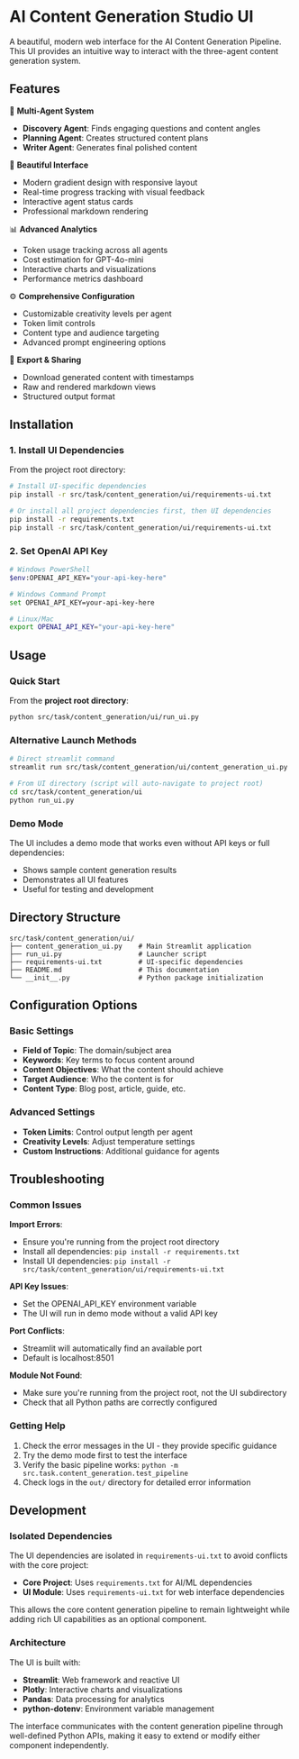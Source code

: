 # AI Content Generation Studio UI

A beautiful, modern web interface for the AI Content Generation Pipeline. This UI provides an intuitive way to interact with the three-agent content generation system.

## Features

🎯 **Multi-Agent System**
- **Discovery Agent**: Finds engaging questions and content angles
- **Planning Agent**: Creates structured content plans  
- **Writer Agent**: Generates final polished content

🎨 **Beautiful Interface**
- Modern gradient design with responsive layout
- Real-time progress tracking with visual feedback
- Interactive agent status cards
- Professional markdown rendering

📊 **Advanced Analytics**
- Token usage tracking across all agents
- Cost estimation for GPT-4o-mini
- Interactive charts and visualizations
- Performance metrics dashboard

⚙️ **Comprehensive Configuration**
- Customizable creativity levels per agent
- Token limit controls
- Content type and audience targeting
- Advanced prompt engineering options

💾 **Export & Sharing**
- Download generated content with timestamps
- Raw and rendered markdown views
- Structured output format

## Installation

### 1. Install UI Dependencies

From the project root directory:

```bash
# Install UI-specific dependencies
pip install -r src/task/content_generation/ui/requirements-ui.txt

# Or install all project dependencies first, then UI dependencies
pip install -r requirements.txt
pip install -r src/task/content_generation/ui/requirements-ui.txt
```

### 2. Set OpenAI API Key

```bash
# Windows PowerShell
$env:OPENAI_API_KEY="your-api-key-here"

# Windows Command Prompt  
set OPENAI_API_KEY=your-api-key-here

# Linux/Mac
export OPENAI_API_KEY="your-api-key-here"
```

## Usage

### Quick Start

From the **project root directory**:

```bash
python src/task/content_generation/ui/run_ui.py
```

### Alternative Launch Methods

```bash
# Direct streamlit command
streamlit run src/task/content_generation/ui/content_generation_ui.py

# From UI directory (script will auto-navigate to project root)
cd src/task/content_generation/ui
python run_ui.py
```

### Demo Mode

The UI includes a demo mode that works even without API keys or full dependencies:
- Shows sample content generation results
- Demonstrates all UI features
- Useful for testing and development

## Directory Structure

```
src/task/content_generation/ui/
├── content_generation_ui.py    # Main Streamlit application
├── run_ui.py                   # Launcher script
├── requirements-ui.txt         # UI-specific dependencies
├── README.md                   # This documentation
└── __init__.py                 # Python package initialization
```

## Configuration Options

### Basic Settings
- **Field of Topic**: The domain/subject area
- **Keywords**: Key terms to focus content around
- **Content Objectives**: What the content should achieve
- **Target Audience**: Who the content is for
- **Content Type**: Blog post, article, guide, etc.

### Advanced Settings
- **Token Limits**: Control output length per agent
- **Creativity Levels**: Adjust temperature settings
- **Custom Instructions**: Additional guidance for agents

## Troubleshooting

### Common Issues

**Import Errors**: 
- Ensure you're running from the project root directory
- Install all dependencies: `pip install -r requirements.txt`
- Install UI dependencies: `pip install -r src/task/content_generation/ui/requirements-ui.txt`

**API Key Issues**:
- Set the OPENAI_API_KEY environment variable
- The UI will run in demo mode without a valid API key

**Port Conflicts**:
- Streamlit will automatically find an available port
- Default is localhost:8501

**Module Not Found**:
- Make sure you're running from the project root, not the UI subdirectory
- Check that all Python paths are correctly configured

### Getting Help

1. Check the error messages in the UI - they provide specific guidance
2. Try the demo mode first to test the interface
3. Verify the basic pipeline works: `python -m src.task.content_generation.test_pipeline`
4. Check logs in the `out/` directory for detailed error information

## Development

### Isolated Dependencies

The UI dependencies are isolated in `requirements-ui.txt` to avoid conflicts with the core project:

- **Core Project**: Uses `requirements.txt` for AI/ML dependencies
- **UI Module**: Uses `requirements-ui.txt` for web interface dependencies

This allows the core content generation pipeline to remain lightweight while adding rich UI capabilities as an optional component.

### Architecture

The UI is built with:
- **Streamlit**: Web framework and reactive UI
- **Plotly**: Interactive charts and visualizations  
- **Pandas**: Data processing for analytics
- **python-dotenv**: Environment variable management

The interface communicates with the content generation pipeline through well-defined Python APIs, making it easy to extend or modify either component independently. 